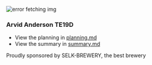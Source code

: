 ![error fetching img](https://www.europol.europa.eu/sites/default/files/images/editor/covid-page-banner.png)
### Arvid Anderson TE19D

- View the planning in [planning.md](https://github.com/ArvidAnderson/Covid-19_Analysis/blob/main/covid-19-python/planning.md)
- View the summary in [summary.md](https://github.com/ArvidAnderson/Covid-19_Analysis/blob/main/covid-19-python/summary.md)

Proudly sponsored by SELK-BREWERY, the best brewery
